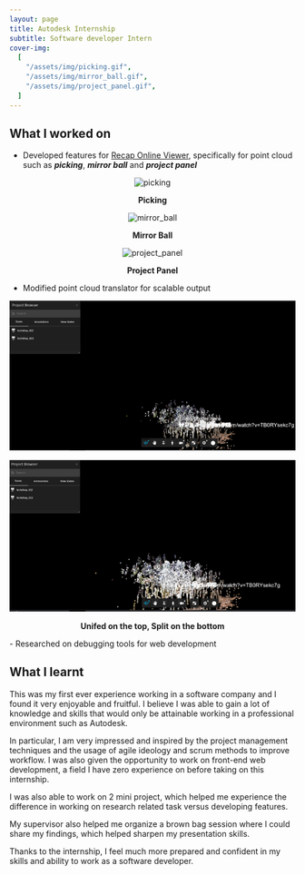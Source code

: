 ```yaml
---
layout: page
title: Autodesk Internship
subtitle: Software developer Intern
cover-img:
  [
    "/assets/img/picking.gif",
    "/assets/img/mirror_ball.gif",
    "/assets/img/project_panel.gif",
  ]
---
```


## What I worked on

- Developed features for [Recap Online Viewer](https://www.autodesk.com.sg/products/recap/overview), specifically for point cloud such as **_picking_**, **_mirror ball_** and **_project panel_**
<p align = "center">
  <img src = "/assets/img/picking.gif" alt = "picking" />
</p>
<p align = "center">
 <b>Picking</b>
</p>
<p align = "center">
  <img src = "/assets/img/mirror_ball.gif" alt = "mirror_ball" />
</p>
<p align = "center">
 <b>Mirror Ball</b>
</p>
<p align = "center">
  <img src = "/assets/img/project_panel.gif" alt = "project_panel" />
</p>
<p align = "center">
 <b>Project Panel</b>
</p>

- Modified point cloud translator for scalable output
<p align = "center">
  <img src = "/assets/img/unified.png" alt = "unified"/>
</p>
<p align = "center">
  <img src = "/assets/img/split.png" alt = "split" />
</p>
<p align = "center">
 <b>Unifed on the top, Split on the bottom</b>
</p>
- Researched on debugging tools for web development

## What I learnt

This was my first ever experience working in a software company and I found it very enjoyable and fruitful.
I believe I was able to gain a lot of knowledge and skills that would only be attainable working in a professional environment such as Autodesk.

In particular, I am very impressed and inspired by the project management techniques and the usage of agile ideology and scrum methods to improve workflow.
I was also given the opportunity to work on front-end web development, a field I have zero experience on before taking on this internship.

I was also able to work on 2 mini project, which helped me experience the difference in working on research related task versus developing features.

My supervisor also helped me organize a brown bag session where I could share my findings, which helped sharpen my presentation skills.

Thanks to the internship, I feel much more prepared and confident in my skills and ability to work as a software developer.
